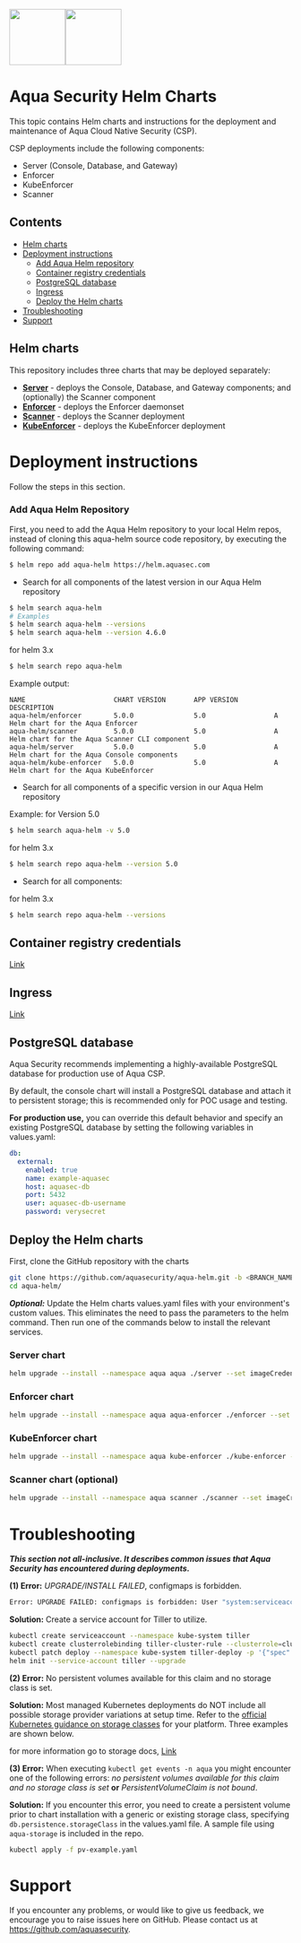 <img src="https://avatars3.githubusercontent.com/u/12783832?s=200&v=4" height="100" width="100" /><img src="https://avatars3.githubusercontent.com/u/15859888?s=200&v=4" width="100" height="100"/>

# Aqua Security Helm Charts

This topic contains Helm charts and instructions for the deployment and maintenance of Aqua Cloud Native Security (CSP).

CSP deployments include the following components:
- Server (Console, Database, and Gateway)
- Enforcer
- KubeEnforcer
- Scanner

## Contents

- [Helm charts](#helm-charts)
- [Deployment instructions](#deployment-instructions)
  - [Add Aqua Helm repository](#add-aqua-helm-repository)
  - [Container registry credentials](#container-registry-credentials)
  - [PostgreSQL database](#postgresql-database)
  - [Ingress](#ingress)
  - [Deploy the Helm charts](#deploy-the-helm-charts)
- [Troubleshooting](#troubleshooting)
- [Support](#support)

## Helm charts

This repository includes three charts that may be deployed separately:

* [**Server**](server/) - deploys the Console, Database, and Gateway components; and (optionally) the Scanner component
* [**Enforcer**](enforcer/) - deploys the Enforcer daemonset
* [**Scanner**](scanner/) - deploys the Scanner deployment
* [**KubeEnforcer**](kube-enforcer/) - deploys the KubeEnforcer deployment

# Deployment instructions

Follow the steps in this section.

### Add Aqua Helm Repository

First, you need to add the Aqua Helm repository to your local Helm repos, instead of cloning this aqua-helm source code repository, by executing the following command:

```bash
$ helm repo add aqua-helm https://helm.aquasec.com
```

* Search for all components of the latest version in our Aqua Helm repository

```bash
$ helm search aqua-helm
# Examples
$ helm search aqua-helm --versions
$ helm search aqua-helm --version 4.6.0
```

for helm 3.x
```bash
$ helm search repo aqua-helm
```

Example output:

```csv
NAME                      CHART VERSION       APP VERSION         DESCRIPTION
aqua-helm/enforcer        5.0.0               5.0                 A Helm chart for the Aqua Enforcer
aqua-helm/scanner         5.0.0               5.0                 A Helm chart for the Aqua Scanner CLI component
aqua-helm/server          5.0.0               5.0                 A Helm chart for the Aqua Console components
aqua-helm/kube-enforcer   5.0.0               5.0                 A Helm chart for the Aqua KubeEnforcer
```

* Search for all components of a specific version in our Aqua Helm repository

Example: for Version 5.0

```bash
$ helm search aqua-helm -v 5.0
```

for helm 3.x
```bash
$ helm search repo aqua-helm --version 5.0
```

* Search for all components:

for helm 3.x
```bash
$ helm search repo aqua-helm --versions
```

## Container registry credentials

[Link](docs/imagepullsecret.md)

## Ingress

[Link](docs/ingress.md)

## PostgreSQL database

Aqua Security recommends implementing a highly-available PostgreSQL database for production use of Aqua CSP.

By default, the console chart will install a PostgreSQL database and attach it to persistent storage; this is recommended only for POC usage and testing.

**For production use,** you can override this default behavior and specify an existing PostgreSQL database by setting the following variables in values.yaml:

```yaml
db:
  external:
    enabled: true
    name: example-aquasec
    host: aquasec-db
    port: 5432
    user: aquasec-db-username
    password: verysecret
```

## Deploy the Helm charts

First, clone the GitHub repository with the charts

```bash
git clone https://github.com/aquasecurity/aqua-helm.git -b <BRANCH_NAME>
cd aqua-helm/
```

***Optional:*** Update the Helm charts values.yaml files with your environment's custom values. This eliminates the need to pass the parameters to the helm command. Then run one of the commands below to install the relevant services.

### Server chart

```bash
helm upgrade --install --namespace aqua aqua ./server --set imageCredentials.username=<>,imageCredentials.password=<>,imageCredentials.email=<>
```

### Enforcer chart

```bash
helm upgrade --install --namespace aqua aqua-enforcer ./enforcer --set imageCredentials.username=<>,imageCredentials.password=<>,imageCredentials.email=<>,enforcerToken=<aquasec-token>
```

### KubeEnforcer chart

```bash
helm upgrade --install --namespace aqua kube-enforcer ./kube-enforcer --set imageCredentials.username=<registry-username>,imageCredentials.password=<registry-password>,certsSecret.serverCertificate="$(cat server.crt)",certsSecret.serverKey="$(cat server.key)",validatingWebhook.caBundle="$(cat ca.crt)"
```

### Scanner chart (optional)

```bash
helm upgrade --install --namespace aqua scanner ./scanner --set imageCredentials.username=<>,imageCredentials.password=<>,imageCredentials.email=<>
```

# Troubleshooting

***This section not all-inclusive. It describes common issues that Aqua Security has encountered during deployments.***

**(1) Error:** *UPGRADE/INSTALL FAILED*, configmaps is forbidden.

  ```sh
  Error: UPGRADE FAILED: configmaps is forbidden: User "system:serviceaccount:kube-system:default" cannot list configmaps in the namespace "kube-system"
  ```

**Solution:** Create a service account for Tiller to utilize.
  ```sh
  kubectl create serviceaccount --namespace kube-system tiller
  kubectl create clusterrolebinding tiller-cluster-rule --clusterrole=cluster-admin --serviceaccount=kube-system:tiller
  kubectl patch deploy --namespace kube-system tiller-deploy -p '{"spec":{"template":{"spec":{"serviceAccount":"tiller"}}}}'
  helm init --service-account tiller --upgrade
  ```

**(2) Error:** No persistent volumes available for this claim and no storage class is set.

**Solution:** Most managed Kubernetes deployments do NOT include all possible storage provider variations at setup time. Refer to the [official Kubernetes guidance on storage classes](https://kubernetes.io/docs/concepts/storage/storage-classes/) for your platform. Three examples are shown below.

for more information go to storage docs, [Link](docs/storage.md)

**(3) Error:** When executing `kubectl get events -n aqua` you might encounter one of the following errors:
  *no persistent volumes available for this claim and no storage class is set* **or** *PersistentVolumeClaim is not bound*.

**Solution:** If you encounter this error, you need to create a persistent volume prior to chart installation with a generic or existing storage class, specifying `db.persistence.storageClass` in the values.yaml file. A sample file using `aqua-storage` is included in the repo.

  ```sh
  kubectl apply -f pv-example.yaml
  ```

# Support

If you encounter any problems, or would like to give us feedback, we encourage you to raise issues here on GitHub. Please contact us at https://github.com/aquasecurity.
